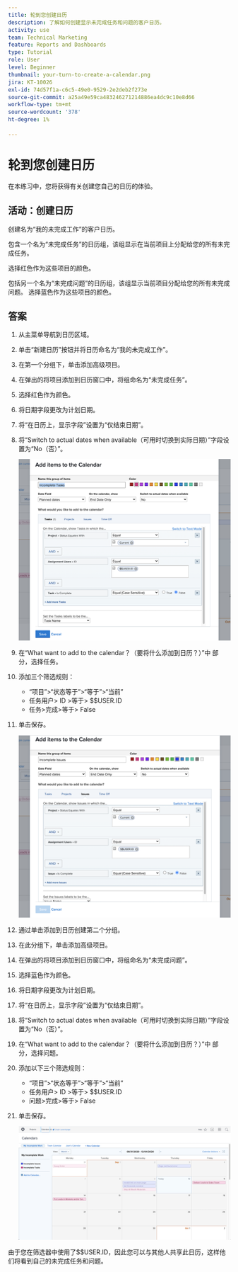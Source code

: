 ```yaml
---
title: 轮到您创建日历
description: 了解如何创建显示未完成任务和问题的客户日历。
activity: use
team: Technical Marketing
feature: Reports and Dashboards
type: Tutorial
role: User
level: Beginner
thumbnail: your-turn-to-create-a-calendar.png
jira: KT-10026
exl-id: 74d57f1a-c6c5-49e0-9529-2e2deb2f273e
source-git-commit: a25a49e59ca483246271214886ea4dc9c10e8d66
workflow-type: tm+mt
source-wordcount: '378'
ht-degree: 1%

---
```


# 轮到您创建日历

在本练习中，您将获得有关创建您自己的日历的体验。

## 活动：创建日历

创建名为“我的未完成工作”的客户日历。

包含一个名为“未完成任务”的日历组，该组显示在当前项目上分配给您的所有未完成任务。

选择红色作为这些项目的颜色。

包括另一个名为“未完成问题”的日历组，该组显示当前项目分配给您的所有未完成问题。 选择蓝色作为这些项目的颜色。

## 答案

1. 从主菜单导航到日历区域。
1. 单击“新建日历”按钮并将日历命名为“我的未完成工作”。
1. 在第一个分组下，单击添加高级项目。
1. 在弹出的将项目添加到日历窗口中，将组命名为“未完成任务”。
1. 选择红色作为颜色。
1. 将日期字段更改为计划日期。
1. 将“在日历上，显示字段”设置为“仅结束日期”。
1. 将“Switch to actual dates when available（可用时切换到实际日期）”字段设置为“No（否）”。

   ![用于将项目添加到日历的屏幕图像](assets/calendar-activity-1.png)

1. 在“What want to add to the calendar？（要将什么添加到日历？）”中 部分，选择任务。
1. 添加三个筛选规则：

   * “项目”>“状态等于”>“等于”>“当前”
   * 任务用户> ID >等于> $$USER.ID
   * 任务>完成>等于> False

1. 单击保存。

   ![用于将项目添加到日历的屏幕图像](assets/calendar-activity-2.png)

1. 通过单击添加到日历创建第二个分组。
1. 在此分组下，单击添加高级项目。
1. 在弹出的将项目添加到日历窗口中，将组命名为“未完成问题”。
1. 选择蓝色作为颜色。
1. 将日期字段更改为计划日期。
1. 将“在日历上，显示字段”设置为“仅结束日期”。
1. 将“Switch to actual dates when available（可用时切换到实际日期）”字段设置为“No（否）”。
1. 在“What want to add to the calendar？（要将什么添加到日历？）”中 部分，选择问题。
1. 添加以下三个筛选规则：

   * “项目”>“状态等于”>“等于”>“当前”
   * 任务用户> ID >等于> $$USER.ID
   * 问题>完成>等于> False

1. 单击保存。

   ![用于将项目添加到日历的屏幕图像](assets/calendar-activity-3.png)

由于您在筛选器中使用了$$USER.ID，因此您可以与其他人共享此日历，这样他们将看到自己的未完成任务和问题。

